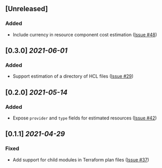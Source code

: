 ## [Unreleased]

### Added

- Include currency in resource component cost estimation
  ([Issue #48](https://github.com/cycloidio/terracost/issues/48))

## [0.3.0] _2021-06-01_

### Added

- Support estimation of a directory of HCL files
  ([Issue #29](https://github.com/cycloidio/terracost/issues/29))

## [0.2.0] _2021-05-14_

### Added

- Expose `provider` and `type` fields for estimated resources
  ([Issue #42](https://github.com/cycloidio/terracost/issues/42))

## [0.1.1] _2021-04-29_

### Fixed

- Add support for child modules in Terraform plan files
  ([Issue #37](https://github.com/cycloidio/terracost/issues/37))
